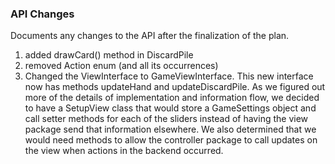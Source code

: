 ### API Changes

Documents any changes to the API after the finalization of the plan.

1. added drawCard() method in DiscardPile
2. removed Action enum (and all its occurrences)
3. Changed the ViewInterface to GameViewInterface. This new interface now has methods updateHand and updateDiscardPile.
As we figured out more of the details of implementation and information flow, we decided to have a SetupView class that
would store a GameSettings object and call setter methods for each of the sliders instead of having the view package send
that information elsewhere. We also determined that we would need methods to allow the controller package to call updates
on the view when actions in the backend occurred.